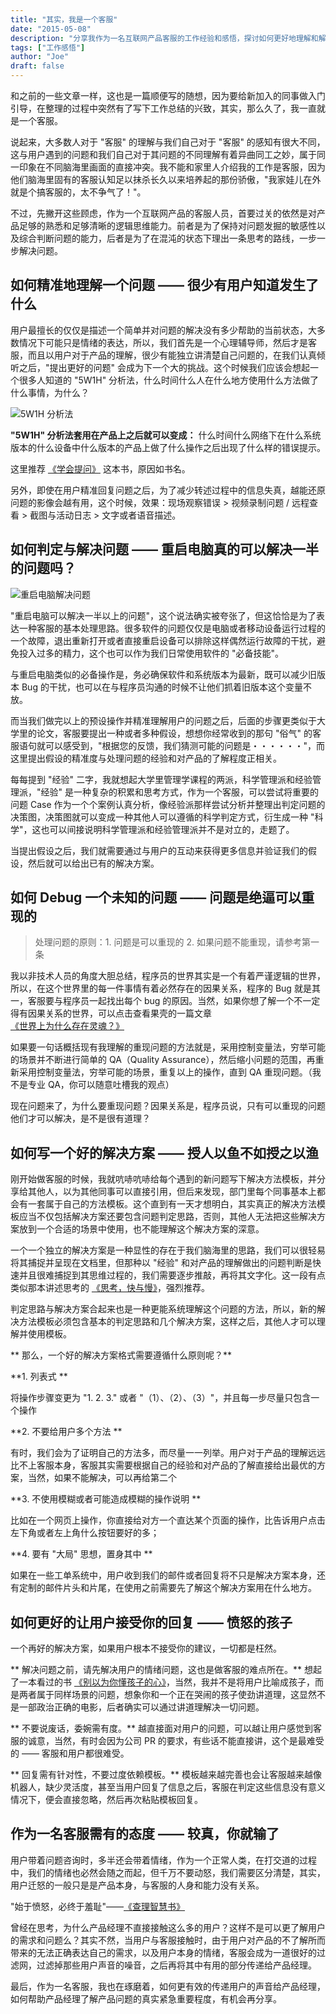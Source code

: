 ```yaml
---
title: "其实，我是一个客服"
date: "2015-05-08"
description: "分享我作为一名互联网产品客服的工作经验和感悟，探讨如何更好地理解和解决用户问题"
tags: ["工作感悟"]
author: "Joe"
draft: false
---
```


和之前的一些文章一样，这也是一篇顺便写的随想，因为要给新加入的同事做入门引导，在整理的过程中突然有了写下工作总结的兴致，其实，那么久了，我一直就是一个客服。

说起来，大多数人对于 "客服" 的理解与我们自己对于 "客服" 的感知有很大不同，这与用户遇到的问题和我们自己对于其问题的不同理解有着异曲同工之妙，属于同一印象在不同脑海里画面的直接冲突。我不能和家里人介绍我的工作是客服，因为他们脑海里固有的客服认知足以抹杀长久以来培养起的那份骄傲，"我家娃儿在外就是个搞客服的，太不争气了！"。

不过，先撇开这些顾虑，作为一个互联网产品的客服人员，首要过关的依然是对产品足够的熟悉和足够清晰的逻辑思维能力。前者是为了保持对问题发掘的敏感性以及综合判断问题的能力，后者是为了在混沌的状态下理出一条思考的路线，一步一步解决问题。

## 如何精准地理解一个问题 —— 很少有用户知道发生了什么

用户最擅长的仅仅是描述一个简单并对问题的解决没有多少帮助的当前状态，大多数情况下可能只是情绪的表达，所以，我们首先是一个心理辅导师，然后才是客服，而且以用户对于产品的理解，很少有能独立讲清楚自己问题的，在我们认真倾听之后，"提出更好的问题" 会成为下一个大的挑战。这个时候我们应该会想起一个很多人知道的 "5W1H" 分析法，什么时间什么人在什么地方使用什么方法做了什么事情，为什么？

![5W1H 分析法](/images/posts/my-life-as-customer-service/5w1h-analysis.webp)

**"5W1H" 分析法套用在产品上之后就可以变成：** 什么时间什么网络下在什么系统版本的什么设备中什么版本的产品上做了什么操作之后出现了什么样的错误提示。

这里推荐 [《学会提问》](http://book.douban.com/subject/1504957/) 这本书，原因如书名。

另外，即使在用户精准回复问题之后，为了减少转述过程中的信息失真，越能还原问题的影像会越有用，这个时候，效果：现场观察错误 > 视频录制问题 / 远程查看 > 截图与活动日志 > 文字或者语音描述。

## 如何判定与解决问题 —— 重启电脑真的可以解决一半的问题吗？

![重启电脑解决问题](/images/posts/my-life-as-customer-service/restart-computer.webp)

"重启电脑可以解决一半以上的问题"，这个说法确实被夸张了，但这恰恰是为了表达一种客服的基本处理思路。很多软件的问题仅仅是电脑或者移动设备运行过程的一个故障，退出重新打开或者直接重启设备可以排除这样偶然运行故障的干扰，避免投入过多的精力，这个也可以作为我们日常使用软件的 "必备技能"。

与重启电脑类似的必备操作是，务必确保软件和系统版本为最新，既可以减少旧版本 Bug 的干扰，也可以在与程序员沟通的时候不让他们抓着旧版本这个变量不放。

而当我们做完以上的预设操作并精准理解用户的问题之后，后面的步骤更类似于大学里的论文，客服要提出一种或者多种假设，想想你经常收到的那句 "俗气" 的客服语句就可以感受到，"根据您的反馈，我们猜测可能的问题是・・・・・・"，而这里提出假设的精准度与处理问题的经验和对产品的了解程度正相关。

每每提到 "经验" 二字，我就想起大学里管理学课程的两派，科学管理派和经验管理派，"经验" 是一种复杂的积累和思考方式，作为一个客服，可以尝试将重要的问题 Case 作为一个个案例认真分析，像经验派那样尝试分析并整理出判定问题的决策图，决策图就可以变成一种其他人可以遵循的科学判定方式，衍生成一种 "科学"，这也可以间接说明科学管理派和经验管理派并不是对立的，走题了。

当提出假设之后，我们就需要通过与用户的互动来获得更多信息并验证我们的假设，然后就可以给出已有的解决方案。

## 如何 Debug 一个未知的问题 —— 问题是绝逼可以重现的

> 处理问题的原则：1. 问题是可以重现的 2. 如果问题不能重现，请参考第一条

我以非技术人员的角度大胆总结，程序员的世界其实是一个有着严谨逻辑的世界，所以，在这个世界里的每一件事情有着必然存在的因果关系，程序的 Bug 就是其一，客服要与程序员一起找出每个 bug 的原因。当然，如果你想了解一个不一定得有因果关系的世界，可以点击查看果壳的一篇文章 [《世界上为什么存在灵魂？》](http://www.guokr.com/article/372530/)

如果要一句话概括现有我理解的重现问题的方法就是，采用控制变量法，穷举可能的场景并不断进行简单的 QA（Quality Assurance），然后缩小问题的范围，再重新采用控制变量法，穷举可能的场景，重复以上的操作，直到 QA 重现问题。（我不是专业 QA，你可以随意吐槽我的观点）

现在问题来了，为什么要重现问题？因果关系是，程序员说，只有可以重现的问题他们才可以解决，是不是很有道理？

## 如何写一个好的解决方案 —— 授人以鱼不如授之以渔

刚开始做客服的时候，我就吭哧吭哧给每个遇到的新问题写下解决方法模板，并分享给其他人，以为其他同事可以直接引用，但后来发现，部门里每个同事基本上都会有一套属于自己的方法模板。这个直到有一天才想明白，其实真正的解决方法模板应当不仅包括解决方案还要包含问题判定思路，否则，其他人无法把这些解决方案放到一个合适的场景中使用，也不能理解这个解决方案的深意。

一个一个独立的解决方案是一种显性的存在于我们脑海里的思路，我们可以很轻易将其捕捉并呈现在文档里，但那种以 "经验" 和对产品的理解做出的问题判断是快速并且很难捕捉到其思维过程的，我们需要逐步推敲，再将其文字化。这一段有点类似那本讲述思考的 [《思考，快与慢》](https://book.douban.com/subject/10785583/)，强烈推荐。

判定思路与解决方案合起来也是一种更能系统理解这个问题的方法，所以，新的解决方法模板必须包含基本的判定思路和几个解决方案，这样之后，其他人才可以理解并使用模板。

** 那么，一个好的解决方案格式需要遵循什么原则呢？**

**1. 列表式 **

将操作步骤变更为 "1. 2. 3." 或者 "（1）、（2）、（3）"，并且每一步尽量只包含一个操作

**2. 不要给用户多个方法 **

有时，我们会为了证明自己的方法多，而尽量一一列举。用户对于产品的理解远远比不上客服本身，客服其实需要根据自己的经验和对产品的了解直接给出最优的方案，当然，如果不能解决，可以再给第二个

**3. 不使用模糊或者可能造成模糊的操作说明 **

比如在一个网页上操作，你直接给对方一个直达某个页面的操作，比告诉用户点击左下角或者左上角什么按钮要好的多；

**4. 要有 "大局" 思想，置身其中 **

如果在一些工单系统中，用户收到我们的邮件或者回复将不只是解决方案本身，还有定制的邮件片头和片尾，在使用之前需要先了解这个解决方案用在什么地方。

## 如何更好的让用户接受你的回复 —— 愤怒的孩子

一个再好的解决方案，如果用户根本不接受你的建议，一切都是枉然。

** 解决问题之前，请先解决用户的情绪问题，这也是做客服的难点所在。** 想起了一本看过的书 [《别以为你懂孩子的心》](http://book.douban.com/subject/6429253/)，当然，我并不是将用户比喻成孩子，而是两者属于同样场景的问题，想象你和一个正在哭闹的孩子使劲讲道理，这显然不是一部政治正确的电影，后者确实可以通过讲道理解决一切问题。

** 不要说废话，委婉需有度。** 越直接面对用户的问题，可以越让用户感觉到客服的诚意，当然，有时会因为公司 PR 的要求，有些话不能直接讲，这个是最难受的 —— 客服和用户都很难受。

** 回复需有针对性，不要过度依赖模板。** 模板越来越完善也会让客服越来越像机器人，缺少灵活度，甚至当用户回复了信息之后，客服在判定这些信息没有意义情况下，便会直接忽略，然后再次粘贴模板回复。

## 作为一名客服需有的态度 —— 较真，你就输了

用户带着问题咨询时，多半还会带着情绪，作为一个正常人类，在打交道的过程中，我们的情绪也必然会随之而起，但千万不要动怒，我们需要区分清楚，其实，用户迁怒的一般只是是产品本身，与客服的人身和能力没有关系。

"始于愤怒，必终于羞耻"——[《查理智慧书》](http://book.douban.com/subject/5346110/)

曾经在思考，为什么产品经理不直接接触这么多的用户？这样不是可以更了解用户的需求和问题么？其实不然，当用户与客服接触时，由于用户对产品的不了解所而带来的无法正确表达自己的需求，以及用户本身的情绪，客服会成为一道很好的过滤网，过滤掉那些用户声音的噪音，之后再将其中有用的部分传递给产品经理。

最后，作为一名客服，我也在琢磨着，如何更有效的传递用户的声音给产品经理，如何帮助产品经理了解产品问题的真实紧急重要程度，有机会再分享。